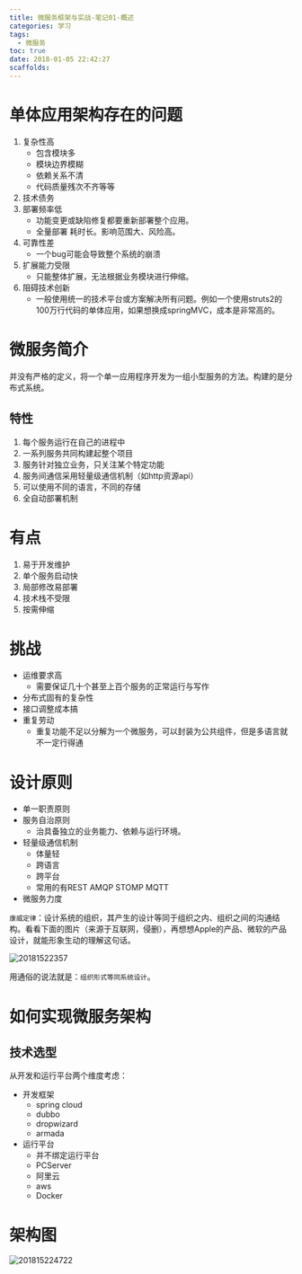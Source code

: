 ```yaml
---
title: 微服务框架与实战-笔记01-概述
categories: 学习
tags:
  - 微服务
toc: true
date: 2018-01-05 22:42:27
scaffolds:
---
```


# 单体应用架构存在的问题
1. 复杂性高  
    - 包含模块多
    - 模块边界模糊
    - 依赖关系不清
    - 代码质量残次不齐等等
1. 技术债务
1. 部署频率低  
    - 功能变更或缺陷修复都要重新部署整个应用。
    - 全量部署 耗时长。影响范围大、风险高。
1. 可靠性差  
    - 一个bug可能会导致整个系统的崩溃
1. 扩展能力受限  
    - 只能整体扩展，无法根据业务模块进行伸缩。
1. 阻碍技术创新  
    - 一般使用统一的技术平台或方案解决所有问题。例如一个使用struts2的100万行代码的单体应用，如果想换成springMVC，成本是非常高的。

# 微服务简介
并没有严格的定义，将一个单一应用程序开发为一组小型服务的方法。构建的是分布式系统。
## 特性

1. 每个服务运行在自己的进程中
2. 一系列服务共同构建起整个项目
3. 服务针对独立业务，只关注某个特定功能
4. 服务间通信采用轻量级通信机制（如http资源api）
5. 可以使用不同的语言，不同的存储
6. 全自动部署机制

# 有点
1. 易于开发维护
2. 单个服务启动快
3. 局部修改易部署
4. 技术栈不受限
5. 按需伸缩

# 挑战
- 运维要求高
    - 需要保证几十个甚至上百个服务的正常运行与写作
- 分布式固有的复杂性
- 接口调整成本搞
- 重复劳动 
    - 重复功能不足以分解为一个微服务，可以封装为公共组件，但是多语言就不一定行得通

# 设计原则
- 单一职责原则
- 服务自治原则 
    - 治具备独立的业务能力、依赖与运行环境。
- 轻量级通信机制 
    - 体量轻 
    - 跨语言 
    - 跨平台 
    - 常用的有REST AMQP STOMP MQTT
- 微服务力度

`康威定律`：设计系统的组织，其产生的设计等同于组织之内、组织之间的沟通结构。看看下面的图片（来源于互联网，侵删），再想想Apple的产品、微软的产品设计，就能形象生动的理解这句话。

![20181522357](http://ovasdkxqr.bkt.clouddn.com/image/blog/20181522357.png)

用通俗的说法就是：`组织形式等同系统设计`。

# 如何实现微服务架构
## 技术选型
从开发和运行平台两个维度考虑：
- 开发框架
    - spring cloud
    - dubbo
    - dropwizard 
    - armada
- 运行平台
    - 并不绑定运行平台
    - PCServer
    - 阿里云
    - aws
    - Docker
# 架构图
![201815224722](http://ovasdkxqr.bkt.clouddn.com//image/blog/201815224722.jpg)

